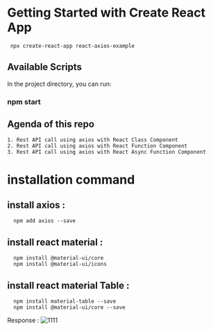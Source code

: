 # Getting Started with Create React App
     npx create-react-app react-axios-example

## Available Scripts
In the project directory, you can run:

### npm start

## Agenda of this repo

    1. Rest API call using axios with React Class Component
    2. Rest API call using axios with React Function Component
    3. Rest API call using axios with React Async Function Component

# installation command 
## install axios : 
      npm add axios --save
## install react material : 
      npm install @material-ui/core
      npm install @material-ui/icons
## install react material Table :
      npm install material-table --save
      npm install @material-ui/core --save
      
Response :
![1111](https://user-images.githubusercontent.com/25712816/100543012-ab35f500-3273-11eb-8fcf-b1b82c7a4d63.PNG)
